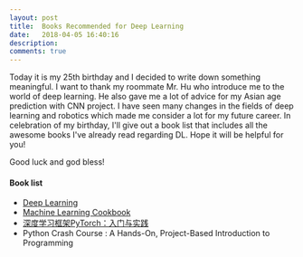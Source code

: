 ```yaml
---
layout: post
title:  Books Recommended for Deep Learning
date:   2018-04-05 16:40:16
description:
comments: true
---
```

Today it is my 25th birthday and I decided to write down something meaningful. I want to thank my roommate Mr. Hu who introduce me to the world of deep learning. He also gave me a lot of advice for my Asian age prediction with CNN project. I have seen many changes in the fields of deep learning and robotics which made me consider a lot for my future career. In celebration of my birthday, I'll give out a book list that includes all the awesome books I've already read regarding DL. Hope it will be helpful for you!

Good luck and god bless!

#### Book list
<ul>
    <li><a href="http://www.deeplearningbook.org/" target="blank">Deep Learning</a></li>
    <li><a href="https://github.com/nfmcclure/tensorflow_cookbookTensorFlow" target="blank"> Machine Learning Cookbook</a></li>
    <li><a href="https://github.com/chenyuntc/pytorch-book" target="blank"> 深度学习框架PyTorch：入门与实践</a></li>
    <li>Python Crash Course : A Hands-On, Project-Based Introduction to Programming</li>
</ul>



<div id="disqus_thread"></div>
